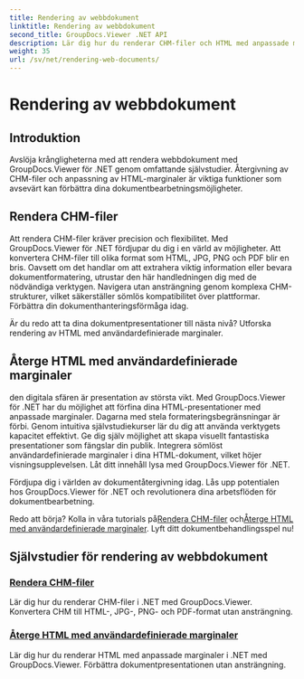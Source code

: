 ```yaml
---
title: Rendering av webbdokument
linktitle: Rendering av webbdokument
second_title: GroupDocs.Viewer .NET API
description: Lär dig hur du renderar CHM-filer och HTML med anpassade marginaler i .NET med GroupDocs.Viewer. Konvertera CHM till HTML-, JPG-, PNG- och PDF-format sömlöst.
weight: 35
url: /sv/net/rendering-web-documents/
---
```


# Rendering av webbdokument

## Introduktion

Avslöja krångligheterna med att rendera webbdokument med GroupDocs.Viewer för .NET genom omfattande självstudier. Återgivning av CHM-filer och anpassning av HTML-marginaler är viktiga funktioner som avsevärt kan förbättra dina dokumentbearbetningsmöjligheter.

## Rendera CHM-filer

Att rendera CHM-filer kräver precision och flexibilitet. Med GroupDocs.Viewer för .NET fördjupar du dig i en värld av möjligheter. Att konvertera CHM-filer till olika format som HTML, JPG, PNG och PDF blir en bris. Oavsett om det handlar om att extrahera viktig information eller bevara dokumentformatering, utrustar den här handledningen dig med de nödvändiga verktygen. Navigera utan ansträngning genom komplexa CHM-strukturer, vilket säkerställer sömlös kompatibilitet över plattformar. Förbättra din dokumenthanteringsförmåga idag.

Är du redo att ta dina dokumentpresentationer till nästa nivå? Utforska rendering av HTML med användardefinierade marginaler.

## Återge HTML med användardefinierade marginaler

den digitala sfären är presentation av största vikt. Med GroupDocs.Viewer för .NET har du möjlighet att förfina dina HTML-presentationer med anpassade marginaler. Dagarna med stela formateringsbegränsningar är förbi. Genom intuitiva självstudiekurser lär du dig att använda verktygets kapacitet effektivt. Ge dig själv möjlighet att skapa visuellt fantastiska presentationer som fängslar din publik. Integrera sömlöst användardefinierade marginaler i dina HTML-dokument, vilket höjer visningsupplevelsen. Låt ditt innehåll lysa med GroupDocs.Viewer för .NET.

Fördjupa dig i världen av dokumentåtergivning idag. Lås upp potentialen hos GroupDocs.Viewer för .NET och revolutionera dina arbetsflöden för dokumentbearbetning.

 Redo att börja? Kolla in våra tutorials på[Rendera CHM-filer](./render-chm/) och[Återge HTML med användardefinierade marginaler](./render-html-margins/). Lyft ditt dokumentbehandlingsspel nu!
## Självstudier för rendering av webbdokument
### [Rendera CHM-filer](./render-chm/)
Lär dig hur du renderar CHM-filer i .NET med GroupDocs.Viewer. Konvertera CHM till HTML-, JPG-, PNG- och PDF-format utan ansträngning.
### [Återge HTML med användardefinierade marginaler](./render-html-margins/)
Lär dig hur du renderar HTML med anpassade marginaler i .NET med GroupDocs.Viewer. Förbättra dokumentpresentationen utan ansträngning.